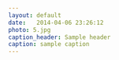 ```yaml
---
layout: default
date:   2014-04-06 23:26:12
photo: 5.jpg
caption_header: Sample header
caption: sample caption
---
```

